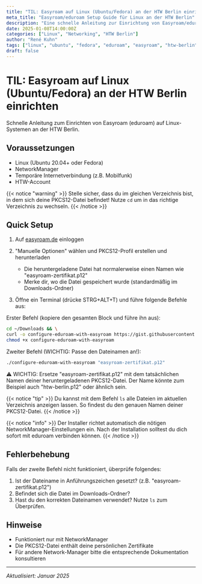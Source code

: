 ```yaml
---
title: "TIL: Easyroam auf Linux (Ubuntu/Fedora) an der HTW Berlin einrichten"
meta_title: "Easyroam/eduroam Setup Guide für Linux an der HTW Berlin"
description: "Eine schnelle Anleitung zur Einrichtung von Easyroam/eduroam auf Linux-Systemen (Ubuntu/Fedora) für Studierende der HTW Berlin mit NetworkManager und PKCS12-Zertifikaten"
date: 2025-01-08T14:00:00Z
categories: ["Linux", "Networking", "HTW Berlin"]
author: "René Kuhn"
tags: ["linux", "ubuntu", "fedora", "eduroam", "easyroam", "htw-berlin", "networkmanager"]
draft: false
---
```


# TIL: Easyroam auf Linux (Ubuntu/Fedora) an der HTW Berlin einrichten

Schnelle Anleitung zum Einrichten von Easyroam (eduroam) auf Linux-Systemen an der HTW Berlin.

## Voraussetzungen
- Linux (Ubuntu 20.04+ oder Fedora)
- NetworkManager
- Temporäre Internetverbindung (z.B. Mobilfunk)
- HTW-Account

{{< notice "warning" >}}
Stelle sicher, dass du im gleichen Verzeichnis bist, in dem sich deine PKCS12-Datei befindet! Nutze `cd` um in das richtige Verzeichnis zu wechseln.
{{< /notice >}}

## Quick Setup

1. Auf [easyroam.de](https://easyroam.de) einloggen
2. "Manuelle Optionen" wählen und PKCS12-Profil erstellen und herunterladen
   - Die heruntergeladene Datei hat normalerweise einen Namen wie "easyroam-zertifikat.p12"
   - Merke dir, wo die Datei gespeichert wurde (standardmäßig im Downloads-Ordner)

3. Öffne ein Terminal (drücke STRG+ALT+T) und führe folgende Befehle aus:

Erster Befehl (kopiere den gesamten Block und führe ihn aus):
```bash
cd ~/Downloads && \
curl -o configure-eduroam-with-easyroam https://gist.githubusercontent.com/RocketRene/290482efa34e7a31664f033c4b587034/raw/b2fe4f68b63017482fc24f7be1f90e62467894c3/configure-eduroam-with-easyroam.sh && \
chmod +x configure-eduroam-with-easyroam
```

Zweiter Befehl (WICHTIG: Passe den Dateinamen an!):
```bash
./configure-eduroam-with-easyroam "easyroam-zertifikat.p12"
```

⚠️ WICHTIG: Ersetze "easyroam-zertifikat.p12" mit dem tatsächlichen Namen deiner heruntergeladenen PKCS12-Datei. Der Name könnte zum Beispiel auch "htw-berlin.p12" oder ähnlich sein.

{{< notice "tip" >}}
Du kannst mit dem Befehl `ls` alle Dateien im aktuellen Verzeichnis anzeigen lassen. So findest du den genauen Namen deiner PKCS12-Datei.
{{< /notice >}}

{{< notice "info" >}}
Der Installer richtet automatisch die nötigen NetworkManager-Einstellungen ein. Nach der Installation solltest du dich sofort mit eduroam verbinden können.
{{< /notice >}}

## Fehlerbehebung

Falls der zweite Befehl nicht funktioniert, überprüfe folgendes:
1. Ist der Dateiname in Anführungszeichen gesetzt? (z.B. "easyroam-zertifikat.p12")
2. Befindet sich die Datei im Downloads-Ordner?
3. Hast du den korrekten Dateinamen verwendet? Nutze `ls` zum Überprüfen.

## Hinweise
- Funktioniert nur mit NetworkManager
- Die PKCS12-Datei enthält deine persönlichen Zertifikate
- Für andere Network-Manager bitte die entsprechende Dokumentation konsultieren

---
*Aktualisiert: Januar 2025*

